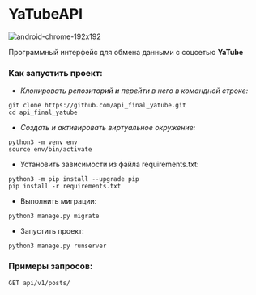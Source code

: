 # YaTubeAPI
![android-chrome-192x192](https://user-images.githubusercontent.com/19632240/224033450-66a55bd2-10a7-40da-85a0-dfefa08549b3.png)


Программный интерфейс для обмена данными с соцсетью **YaTube**

### Как запустить проект:
- _Клонировать репозиторий и перейти в него в командной строке:_
```
git clone https://github.com/api_final_yatube.git
cd api_final_yatube
```
- _Cоздать и активировать виртуальное окружение:_
```
python3 -m venv env
source env/bin/activate
```
- Установить зависимости из файла requirements.txt:
```
python3 -m pip install --upgrade pip
pip install -r requirements.txt
```
- Выполнить миграции:
```
python3 manage.py migrate
```
- Запустить проект:
```
python3 manage.py runserver
```

### Примеры запросов:
```
GET api/v1/posts/